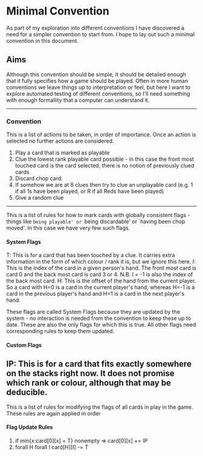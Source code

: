 # Minimal Convention
As part of my exploration into different conventions I have discovered a need for a simpler convention to start from. I hope to lay out such a minimal convention in this document.

## Aims
Although this convention should be simple, it should be detailed enough that it fully specifies how a game should be played. Often in more human conventions we leave things up to interpretation or feel, but here I want to explore automated testing of different conventions, so I'll need something with enough formallity that a computer can understand it.

 ---
 
### Convention
This is a list of actions to be taken, in order of importance. Once an action is selected no further actions are considered.

1. Play a card that is marked as playable
2. Clue the lowest rank playable card possible - in this case the front most touched card is the card selected, there is no notion of previously clued cards
3. Discard chop card.
4. If somehow we are at 8 clues then try to clue an unplayable card (e.g. 1 if all 1s have been played, or R if all Reds have been played)
5. Give a random clue
---

This is a list of rules for how to mark cards with globally consistent flags - things like `being playable' or `being discardable' or `having been chop moved'. In this case we have very few such flags.

#### System Flags
T: <Touched> This is for a card that has been touched by a clue. It carries extra information in the form of which colour / rank it is, but we ignore this here.
I: <Index> This is the index of the card in a given person's hand. The front most card is card 0 and the back most card is card 3 or 4. N.B. I = -1 is also the index of the back most card.
H: <Hand> This is the offset of the hand from the current player. So a card with H=0 is a card in the current player's hand, whereas H=-1 is a card in the previous player's hand and H=1 is a card in the next player's hand.

These flags are called System Flags because they are updated by the system - no interaction is needed from the convention to keep these up to date. These are also the only flags for which this is true. All other flags need corresponding rules to keep them updated.

#### Custom Flags
IP: <Immediately Playable> This is for a card that fits exactly somewhere on the stacks right now. It does not promise which rank or colour, although that may be deducible.
---
This is a list of rules for modifying the flags of all cards in play in the game. These rules are again applied in order 

#### Flag Update Rules
1. if min{x:card[0][x] = T} nonempty => card[0][x] += IP
2. forall H forall I card[H][I] -= T
